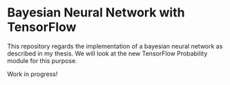 # Bayesian Neural Network with TensorFlow

This repository regards the implementation of a bayesian neural network as described in my thesis. We will look at the new TensorFlow Probability module for this purpose.

Work in progress!